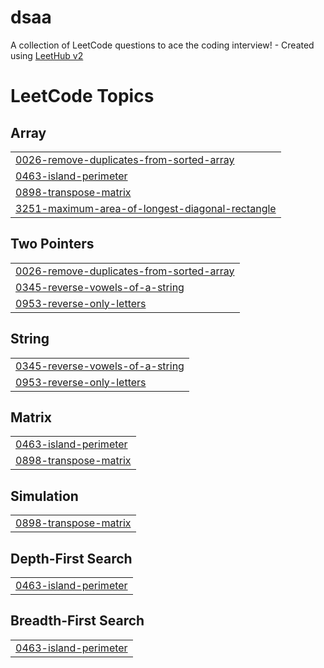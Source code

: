 # dsaa
A collection of LeetCode questions to ace the coding interview! - Created using [LeetHub v2](https://github.com/arunbhardwaj/LeetHub-2.0)

<!---LeetCode Topics Start-->
# LeetCode Topics
## Array
|  |
| ------- |
| [0026-remove-duplicates-from-sorted-array](https://github.com/ShiiiivanshSingh/dsaa/tree/master/0026-remove-duplicates-from-sorted-array) |
| [0463-island-perimeter](https://github.com/ShiiiivanshSingh/dsaa/tree/master/0463-island-perimeter) |
| [0898-transpose-matrix](https://github.com/ShiiiivanshSingh/dsaa/tree/master/0898-transpose-matrix) |
| [3251-maximum-area-of-longest-diagonal-rectangle](https://github.com/ShiiiivanshSingh/dsaa/tree/master/3251-maximum-area-of-longest-diagonal-rectangle) |
## Two Pointers
|  |
| ------- |
| [0026-remove-duplicates-from-sorted-array](https://github.com/ShiiiivanshSingh/dsaa/tree/master/0026-remove-duplicates-from-sorted-array) |
| [0345-reverse-vowels-of-a-string](https://github.com/ShiiiivanshSingh/dsaa/tree/master/0345-reverse-vowels-of-a-string) |
| [0953-reverse-only-letters](https://github.com/ShiiiivanshSingh/dsaa/tree/master/0953-reverse-only-letters) |
## String
|  |
| ------- |
| [0345-reverse-vowels-of-a-string](https://github.com/ShiiiivanshSingh/dsaa/tree/master/0345-reverse-vowels-of-a-string) |
| [0953-reverse-only-letters](https://github.com/ShiiiivanshSingh/dsaa/tree/master/0953-reverse-only-letters) |
## Matrix
|  |
| ------- |
| [0463-island-perimeter](https://github.com/ShiiiivanshSingh/dsaa/tree/master/0463-island-perimeter) |
| [0898-transpose-matrix](https://github.com/ShiiiivanshSingh/dsaa/tree/master/0898-transpose-matrix) |
## Simulation
|  |
| ------- |
| [0898-transpose-matrix](https://github.com/ShiiiivanshSingh/dsaa/tree/master/0898-transpose-matrix) |
## Depth-First Search
|  |
| ------- |
| [0463-island-perimeter](https://github.com/ShiiiivanshSingh/dsaa/tree/master/0463-island-perimeter) |
## Breadth-First Search
|  |
| ------- |
| [0463-island-perimeter](https://github.com/ShiiiivanshSingh/dsaa/tree/master/0463-island-perimeter) |
<!---LeetCode Topics End-->